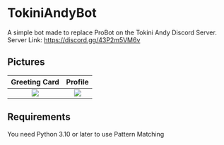 # TokiniAndyBot

A simple bot made to replace ProBot on the Tokini Andy Discord Server. <br/>
Server Link: https://discord.gg/43P2m5VM6v

Pictures
------------
| Greeting Card | Profile |
:-----------:|:----------:
|![](https://i.imgur.com/mlkrygG.png)  | ![](https://i.imgur.com/KmtuWh2.png[/img])  |


Requirements
------------
You need Python 3.10 or later to use Pattern Matching
